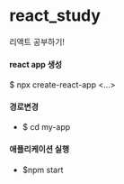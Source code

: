 # react_study
리액트 공부하기!

#### react app 생성
$ npx create-react-app <...>
#### 경로변경
- $ cd my-app
#### 애플리케이션 실행
- $npm start
